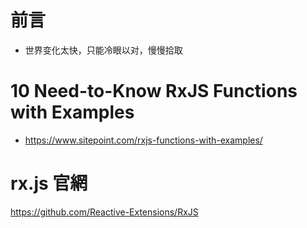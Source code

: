 


# 前言 #

- 世界变化太快，只能冷眼以对，慢慢拾取 

# 10 Need-to-Know RxJS Functions with Examples

- https://www.sitepoint.com/rxjs-functions-with-examples/

# rx.js 官網
https://github.com/Reactive-Extensions/RxJS